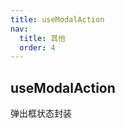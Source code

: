 ```yaml
---
title: useModalAction
nav:
  title: 其他
  order: 4
---
```


## useModalAction

弹出框状态封装

<code src="./ModalActionDemo.jsx"></code>

<!-- <API src='../../src/hooks/common/useDeepCompareEffect.ts'></API>
<API src='../../src/hooks/common/useModalAction.ts'></API> -->
